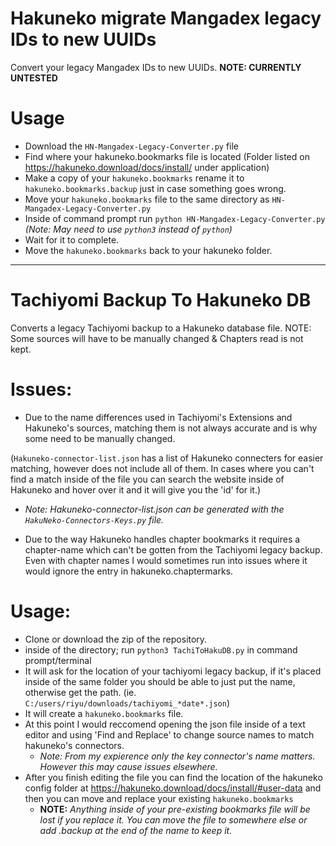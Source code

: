 # Hakuneko migrate Mangadex legacy IDs to new UUIDs
Convert your legacy Mangadex IDs to new UUIDs.
**NOTE: CURRENTLY UNTESTED**
# Usage
- Download the `HN-Mangadex-Legacy-Converter.py` file
- Find where your hakuneko.bookmarks file is located (Folder listed on https://hakuneko.download/docs/install/ under application)
- Make a copy of your `hakuneko.bookmarks` rename it to `hakuneko.bookmarks.backup` just in case something goes wrong.
- Move your `hakuneko.bookmarks` file to the same directory as `HN-Mangadex-Legacy-Converter.py`
- Inside of command prompt run `python HN-Mangadex-Legacy-Converter.py` *(Note: May need to use `python3` instead of `python`)*
- Wait for it to complete.
- Move the `hakuneko.bookmarks` back to your hakuneko folder.
-------------------------------------------------------------

# Tachiyomi Backup To Hakuneko DB
Converts a legacy Tachiyomi backup to a Hakuneko database file. NOTE: Some sources will have to be manually changed &amp; Chapters read is not kept.

# Issues:
- Due to the name differences used in Tachiyomi's Extensions and Hakuneko's sources, matching them is not always accurate and is why some need to be manually changed. 

(`Hakuneko-connector-list.json` has a list of Hakuneko connecters for easier matching, however does not include all of them. In cases where you can't find a match inside of the file you can search the website inside of Hakuneko and hover over it and it will give you the 'id' for it.)
  - *Note: Hakuneko-connector-list.json can be generated with the `HakuNeko-Connectors-Keys.py` file.*

- Due to the way Hakuneko handles chapter bookmarks it requires a chapter-name which can't be gotten from the Tachiyomi legacy backup. Even with chapter names I would sometimes run into issues where it would ignore the entry in hakuneko.chaptermarks.

# Usage:
- Clone or download the zip of the repository.
- inside of the directory; run `python3 TachiToHakuDB.py` in command prompt/terminal
- It will ask for the location of your tachiyomi legacy backup, if it's placed inside of the same folder you should be able to just put the name, otherwise get the path. (ie. `C:/users/riyu/downloads/tachiyomi_*date*.json`)
- It will create a `hakuneko.bookmarks` file.
- At this point I would reccomend opening the json file inside of a text editor and using 'Find and Replace' to change source names to match hakuneko's connectors.
  - *Note: From my expierence only the key connector's name matters. However this may cause issues elsewhere.*
- After you finish editing the file you can find the location of the hakuneko config folder at https://hakuneko.download/docs/install/#user-data and then you can move and replace your existing `hakuneko.bookmarks`
  - **NOTE:** *Anything inside of your pre-existing bookmarks file will be lost if you replace it. You can move the file to somewhere else or add .backup at the end of the name to keep it.*
